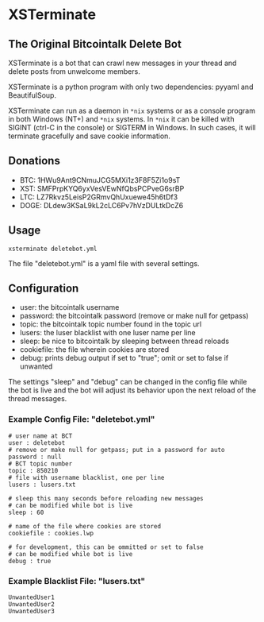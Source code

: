 # XSTerminate

## The Original Bitcointalk Delete Bot

XSTerminate is a bot that can crawl new messages in your thread
and delete posts from unwelcome members.

XSTerminate is a python program with only two dependencies:
pyyaml and BeautifulSoup.

XSTerminate can run as a daemon in ``*nix`` systems or as a console
program in both Windows (NT+) and ``*nix`` systems. In ``*nix`` it
can be killed with SIGINT (ctrl-C in the console) or SIGTERM
in Windows. In such cases, it will terminate gracefully and save
cookie information.


## Donations

* BTC: 1HWu9Ant9CNmuJCG5MXi1z3F8F5Zi1o9sT
* XST: SMFPrpKYQ6yxVesVEwNfQbsPCPveG6srBP
* LTC: LZ7Rkvz5LeisP2GRmvQhUxuewe45h6tDf3
* DOGE: DLdew3KSaL9kL2cLC6Pv7hVzDULtkDcZ6



## Usage

```
xsterminate deletebot.yml
```

The file "deletebot.yml" is a yaml file with several settings.


## Configuration

* user: the bitcointalk username
* password: the bitcointalk password (remove or make null for getpass)
* topic: the bitcointalk topic number found in the topic url
* lusers: the luser blacklist with one luser name per line
* sleep: be nice to bitcointalk by sleeping between thread reloads
* cookiefile: the file wherein cookies are stored
* debug: prints debug output if set to "true";
  omit or set to false if unwanted


The settings "sleep" and "debug" can be changed in the config file
while the bot is live and the bot will adjust its behavior
upon the next reload of the thread messages.


### Example Config File: "deletebot.yml"

```
# user name at BCT
user : deletebot
# remove or make null for getpass; put in a password for auto
password : null
# BCT topic number
topic : 850210
# file with username blacklist, one per line
lusers : lusers.txt

# sleep this many seconds before reloading new messages
# can be modified while bot is live
sleep : 60

# name of the file where cookies are stored
cookiefile : cookies.lwp

# for development, this can be ommitted or set to false
# can be modified while bot is live
debug : true
```



### Example Blacklist File: "lusers.txt"

```
UnwantedUser1
UnwantedUser2
UnwantedUser3
```

